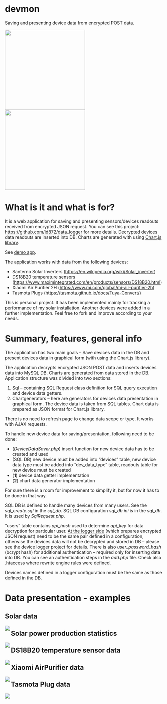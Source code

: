 # devmon
Saving and presenting device data from encrypted POST data.

<img src="https://raw.githubusercontent.com/id872/devmon/main/screens_examples/DevSanternoData.png" width="256" height="256"/> <img src="https://raw.githubusercontent.com/id872/devmon/main/screens_examples/PVStats.png" width="256" height="256"/>

# What is it and what is for?

It is a web application for saving and presenting sensors/devices readouts received from encrypted JSON request. You can see this project: https://github.com/id872/data_logger for more details. Decrypted devices data readouts are inserted into DB. Charts are generated with using [Chart.js library](https://www.chartjs.org/).

See [demo app](https://demodevmon.000webhostapp.com/current).

The application works with data from the following devices:
* Santerno Solar Inverters  (https://en.wikipedia.org/wiki/Solar_inverter)
* DS18B20 temperature sensors (https://www.maximintegrated.com/en/products/sensors/DS18B20.html)
* Xiaomi Air Purifier 2H (https://www.mi.com/global/mi-air-purifier-2h)
* Tasmota Plugs (https://tasmota.github.io/docs/Tuya-Convert/)

This is personal project. It has been implemented mainly for tracking a performance of my solar installation. Another devices were added in a further implementation.
Feel free to fork and improve according to your needs.

# Summary, features, general info

The application has two main goals – Save devices data in the DB and present devices data in graphical form (with using the Chart.js library).

The application decrypts encrypted JSON POST data and inserts devices data into MySQL DB. Charts are generated from data stored in the DB. Application structure was divided into two sections:

1. Sql – containing SQL Request class definition for SQL query execution and device data getters.
2. Chartgenerators – here are generators for devices data presentation in graphical form. The device data is taken from SQL tables. Chart data is prepared as JSON format for Chart.js library.

There is no need to refresh page to change data scope or type. It works with AJAX requests.

To handle new device data for saving/presentation, following need to be done:

* (*DeviceDataSaver.php*) insert function for new device data has to be created and used
* (SQL DB) new device must be added into “devices” table, new device data type must be added into “dev_data_type” table, readouts table for new device must be created
* (**1**) device data getter implementation
* (**2**) chart data generator implementation

For sure there is a room for improvement to simplify it, but for now it has to be done in that way.

SQL DB is defined to handle many devices from many users. See the *sql_create.sql* in the *sql_db*.
SQL DB configuration *sql_db.ini* is in the *sql_db*. It is used by *SqlRequest.php*.

“users” table contains *api_hash* used to determine *api_key* for data decryption for particular user. [At the logger side](https://github.com/id872/data_logger) (which prepares encrypted JSON request) need to be the same pair defined in a configuration, otherwise the devices data will not be decrypted and stored in DB – please see the device logger project for details.
There is also *user_password_hash* (bcrypt hash) for additional authentication – required only for inserting data into DB. You can see an authentication steps in the *add.php* file. Check also .htaccess where rewrite engine rules were defined.

Devices names defined in a logger configuration must be the same as those defined in the DB.

# Data presentation - examples
## Solar data

<img align=left src="https://raw.githubusercontent.com/id872/devmon/main/screens_examples/DevSanternoData.png"/>

## Solar power production statistics

<img align=left src="https://raw.githubusercontent.com/id872/devmon/main/screens_examples/PVStats.png"/>

## DS18B20 temperature sensor data

<img align=left src="https://raw.githubusercontent.com/id872/devmon/main/screens_examples/DevDs18b20Data.png"/>

## Xiaomi AirPurifier data

<img align=left src="https://raw.githubusercontent.com/id872/devmon/main/screens_examples/DevAirPurifierData.png"/>

## Tasmota Plug data

<img align=left src="https://raw.githubusercontent.com/id872/devmon/main/screens_examples/DevTasmotaData.png"/>
